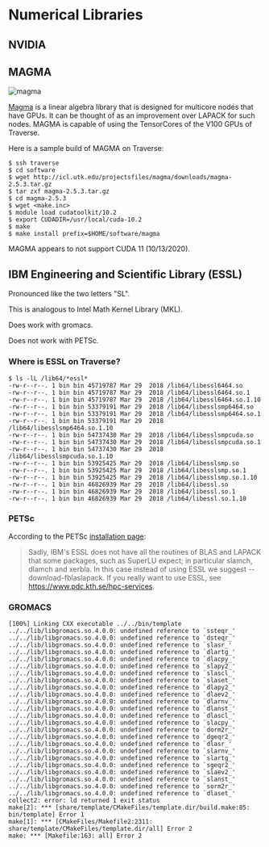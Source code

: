 # Numerical Libraries

## NVIDIA



## MAGMA

![magma](http://icl.cs.utk.edu/projectsfiles/magma/doxygen/magma-logo.png)

[Magma](https://icl.utk.edu/magma/) is a linear algebra library that is designed for multicore nodes that have GPUs. It can be thought of as an improvement over LAPACK for such nodes. MAGMA is capable of using the TensorCores of the V100 GPUs of Traverse.

Here is a sample build of MAGMA on Traverse:

```
$ ssh traverse
$ cd software
$ wget http://icl.utk.edu/projectsfiles/magma/downloads/magma-2.5.3.tar.gz
$ tar zxf magma-2.5.3.tar.gz
$ cd magma-2.5.3
$ wget <make.inc>
$ module load cudatoolkit/10.2
$ export CUDADIR=/usr/local/cuda-10.2
$ make
$ make install prefix=$HOME/software/magma
```

MAGMA appears to not support CUDA 11 (10/13/2020).

## IBM Engineering and Scientific Library (ESSL)

Pronounced like the two letters "SL".

This is analogous to Intel Math Kernel Library (MKL).

Does work with gromacs.

Does not work with PETSc.

### Where is ESSL on Traverse?

```
$ ls -lL /lib64/*essl*
-rw-r--r--. 1 bin bin 45719787 Mar 29  2018 /lib64/libessl6464.so
-rw-r--r--. 1 bin bin 45719787 Mar 29  2018 /lib64/libessl6464.so.1
-rw-r--r--. 1 bin bin 45719787 Mar 29  2018 /lib64/libessl6464.so.1.10
-rw-r--r--. 1 bin bin 53379191 Mar 29  2018 /lib64/libesslsmp6464.so
-rw-r--r--. 1 bin bin 53379191 Mar 29  2018 /lib64/libesslsmp6464.so.1
-rw-r--r--. 1 bin bin 53379191 Mar 29  2018 /lib64/libesslsmp6464.so.1.10
-rw-r--r--. 1 bin bin 54737430 Mar 29  2018 /lib64/libesslsmpcuda.so
-rw-r--r--. 1 bin bin 54737430 Mar 29  2018 /lib64/libesslsmpcuda.so.1
-rw-r--r--. 1 bin bin 54737430 Mar 29  2018 /lib64/libesslsmpcuda.so.1.10
-rw-r--r--. 1 bin bin 53925425 Mar 29  2018 /lib64/libesslsmp.so
-rw-r--r--. 1 bin bin 53925425 Mar 29  2018 /lib64/libesslsmp.so.1
-rw-r--r--. 1 bin bin 53925425 Mar 29  2018 /lib64/libesslsmp.so.1.10
-rw-r--r--. 1 bin bin 46826939 Mar 29  2018 /lib64/libessl.so
-rw-r--r--. 1 bin bin 46826939 Mar 29  2018 /lib64/libessl.so.1
-rw-r--r--. 1 bin bin 46826939 Mar 29  2018 /lib64/libessl.so.1.10
```

### PETSc

According to the PETSc [installation page](https://www.mcs.anl.gov/petsc/documentation/installation.html):

> Sadly, IBM's ESSL does not have all the routines of BLAS and LAPACK that some packages, such as SuperLU expect; in particular slamch, dlamch and xerbla. In this case instead of using ESSL we suggest --download-fblaslapack. If you really want to use ESSL, see https://www.pdc.kth.se/hpc-services.

### GROMACS

```
[100%] Linking CXX executable ../../bin/template
../../lib/libgromacs.so.4.0.0: undefined reference to `ssteqr_'
../../lib/libgromacs.so.4.0.0: undefined reference to `dsteqr_'
../../lib/libgromacs.so.4.0.0: undefined reference to `slasr_'
../../lib/libgromacs.so.4.0.0: undefined reference to `dlartg_'
../../lib/libgromacs.so.4.0.0: undefined reference to `dlacpy_'
../../lib/libgromacs.so.4.0.0: undefined reference to `slapy2_'
../../lib/libgromacs.so.4.0.0: undefined reference to `slascl_'
../../lib/libgromacs.so.4.0.0: undefined reference to `slaset_'
../../lib/libgromacs.so.4.0.0: undefined reference to `dlapy2_'
../../lib/libgromacs.so.4.0.0: undefined reference to `dlaev2_'
../../lib/libgromacs.so.4.0.0: undefined reference to `dlarnv_'
../../lib/libgromacs.so.4.0.0: undefined reference to `dlanst_'
../../lib/libgromacs.so.4.0.0: undefined reference to `dlascl_'
../../lib/libgromacs.so.4.0.0: undefined reference to `slacpy_'
../../lib/libgromacs.so.4.0.0: undefined reference to `dorm2r_'
../../lib/libgromacs.so.4.0.0: undefined reference to `dgeqr2_'
../../lib/libgromacs.so.4.0.0: undefined reference to `dlasr_'
../../lib/libgromacs.so.4.0.0: undefined reference to `slarnv_'
../../lib/libgromacs.so.4.0.0: undefined reference to `slartg_'
../../lib/libgromacs.so.4.0.0: undefined reference to `sgeqr2_'
../../lib/libgromacs.so.4.0.0: undefined reference to `slaev2_'
../../lib/libgromacs.so.4.0.0: undefined reference to `slanst_'
../../lib/libgromacs.so.4.0.0: undefined reference to `sorm2r_'
../../lib/libgromacs.so.4.0.0: undefined reference to `dlaset_'
collect2: error: ld returned 1 exit status
make[2]: *** [share/template/CMakeFiles/template.dir/build.make:85: bin/template] Error 1
make[1]: *** [CMakeFiles/Makefile2:2311: share/template/CMakeFiles/template.dir/all] Error 2
make: *** [Makefile:163: all] Error 2
```
